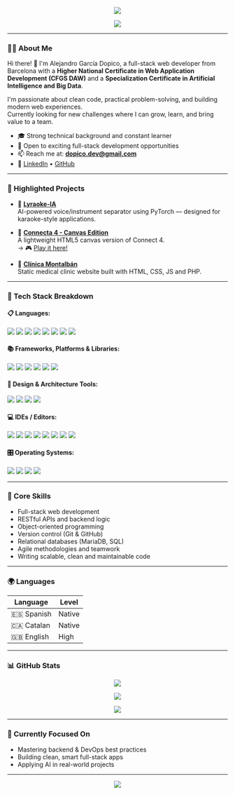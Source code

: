<p align="center">
  <img src="https://capsule-render.vercel.app/api?type=waving&color=0e64d2&height=150&section=header&text=Hi!%20I'm%20Alejandro%20👋&fontSize=30&fontColor=ffffff" />
</p>

<p align="center">
  <img src="https://readme-typing-svg.herokuapp.com?center=true&vCenter=true&color=0E64D2&lines=Full-Stack+Web+Developer;AI+%26+Big+Data+Specialist;Clean+Code+Enthusiast;Always+learning+and+building" />
</p>

---

### 👨‍💻 About Me

Hi there! 👋 I'm Alejandro García Dopico, a full-stack web developer from Barcelona with a **Higher National Certificate in Web Application Development (CFGS DAW)** and a **Specialization Certificate in Artificial Intelligence and Big Data**.

I'm passionate about clean code, practical problem-solving, and building modern web experiences.  
Currently looking for new challenges where I can grow, learn, and bring value to a team.

- 🎓 Strong technical background and constant learner  
- 💼 Open to exciting full-stack development opportunities  
- 📫 Reach me at: **dopico.dev@gmail.com**  
- 🔗 [LinkedIn](https://www.linkedin.com/in/dopico-dev/) • [GitHub](https://github.com/Alejandro-Dopico)

---

### 🚀 Highlighted Projects

- 🎤 [**Lyraoke-IA**](https://github.com/Alejandro-Dopico/Lyraoke-IA)  
  AI-powered voice/instrument separator using PyTorch — designed for karaoke-style applications.

- 🧩 [**Connecta 4 - Canvas Edition**](https://github.com/Alejandro-Dopico/Connecta-4-Canvas)  
  A lightweight HTML5 canvas version of Connect 4.  
  → 🎮 [Play it here!](https://alejandro-dopico.github.io/Connecta-4-Canvas/)

- 🏥 [**Clínica Montalbán**](https://github.com/Alejandro-Dopico/Clinica-Montalban)  
  Static medical clinic website built with HTML, CSS, JS and PHP.

---

### 🧰 Tech Stack Breakdown

#### 📋 Languages:
<p>
  <img src="https://img.shields.io/badge/-Python-3776AB?style=for-the-badge&logo=python&logoColor=white" />
  <img src="https://img.shields.io/badge/-JavaScript-F7DF1E?style=for-the-badge&logo=javascript&logoColor=black" />
  <img src="https://img.shields.io/badge/-PHP-777BB4?style=for-the-badge&logo=php&logoColor=white" />
  <img src="https://img.shields.io/badge/-Kotlin-0095D5?style=for-the-badge&logo=kotlin&logoColor=white" />
  <img src="https://img.shields.io/badge/-Bash-4EAA25?style=for-the-badge&logo=gnu-bash&logoColor=white" />
  <img src="https://img.shields.io/badge/-Java-007396?style=for-the-badge&logo=java&logoColor=white" />
  <img src="https://img.shields.io/badge/-Swift-F05138?style=for-the-badge&logo=swift&logoColor=white" />
  <img src="https://img.shields.io/badge/-C-00599C?style=for-the-badge&logo=c&logoColor=white" />
</p>

#### 📚 Frameworks, Platforms & Libraries:
<p>
  <img src="https://img.shields.io/badge/-Flask-000000?style=for-the-badge&logo=flask&logoColor=white" />
  <img src="https://img.shields.io/badge/-Django-092E20?style=for-the-badge&logo=django&logoColor=white" />
  <img src="https://img.shields.io/badge/-React-61DAFB?style=for-the-badge&logo=react&logoColor=black" />
  <img src="https://img.shields.io/badge/-Docker-2496ED?style=for-the-badge&logo=docker&logoColor=white" />
  <img src="https://img.shields.io/badge/-Ansible-EE0000?style=for-the-badge&logo=ansible&logoColor=white" />
  <img src="https://img.shields.io/badge/-AWS-232F3E?style=for-the-badge&logo=amazonaws&logoColor=white" />
</p>

#### 🎨 Design & Architecture Tools:
<p>
  <img src="https://img.shields.io/badge/-Lucidchart-FACF39?style=for-the-badge&logo=lucidchart&logoColor=white" />
  <img src="https://img.shields.io/badge/-Draw.io-000000?style=for-the-badge&logo=draw.io&logoColor=white" />
  <img src="https://img.shields.io/badge/-Miro-FF4B00?style=for-the-badge&logo=miro&logoColor=white" />
  <img src="https://img.shields.io/badge/-Figma-F24E1E?style=for-the-badge&logo=figma&logoColor=white" />
</p>

#### 💻 IDEs / Editors:
<p>
  <img src="https://img.shields.io/badge/-VS_Code-007ACC?style=for-the-badge&logo=visualstudiocode&logoColor=white" />
  <img src="https://img.shields.io/badge/-IntelliJ_IDEA-000000?style=for-the-badge&logo=intellijidea&logoColor=white" />
  <img src="https://img.shields.io/badge/-NetBeans-2F4F4F?style=for-the-badge&logo=netbeans&logoColor=white" />
  <img src="https://img.shields.io/badge/-PyCharm-000000?style=for-the-badge&logo=pycharm&logoColor=white" />
  <img src="https://img.shields.io/badge/-Atom-66595C?style=for-the-badge&logo=atom&logoColor=white" />
  <img src="https://img.shields.io/badge/-CodePen-000000?style=for-the-badge&logo=codepen&logoColor=white" />
  <img src="https://img.shields.io/badge/-CodeSandbox-222222?style=for-the-badge&logo=codesandbox&logoColor=white" />
  <img src="https://img.shields.io/badge/-Eclipse-2C2255?style=for-the-badge&logo=eclipse&logoColor=white" />
</p>

#### 🎛️ Operating Systems:
<p>
  <img src="https://img.shields.io/badge/-macOS-000000?style=for-the-badge&logo=apple&logoColor=white" />
  <img src="https://img.shields.io/badge/-Linux-FCC624?style=for-the-badge&logo=linux&logoColor=black" />
  <img src="https://img.shields.io/badge/-Ubuntu-E95420?style=for-the-badge&logo=ubuntu&logoColor=white" />
  <img src="https://img.shields.io/badge/-Windows-0078D6?style=for-the-badge&logo=windows&logoColor=white" />
</p>

---

### 🧠 Core Skills

- Full-stack web development  
- RESTful APIs and backend logic  
- Object-oriented programming  
- Version control (Git & GitHub)  
- Relational databases (MariaDB, SQL)  
- Agile methodologies and teamwork  
- Writing scalable, clean and maintainable code

---

### 🌍 Languages

| Language   | Level         |
|------------|---------------|
| 🇪🇸 Spanish  | Native        |
| 🇨🇦 Catalan  | Native        |
| 🇬🇧 English  | High          |

---

### 📊 GitHub Stats

<p align="center">
  <img src="https://github-readme-stats.vercel.app/api?username=Alejandro-Dopico&show_icons=true&theme=tokyonight" />
</p>

<p align="center">
  <img src="https://github-readme-stats.vercel.app/api/top-langs/?username=Alejandro-Dopico&layout=compact&theme=tokyonight" />
</p>

<p align="center">
  <img src="https://github-readme-streak-stats.herokuapp.com/?user=Alejandro-Dopico&theme=tokyonight" />
</p>

---

### 🎯 Currently Focused On

- Mastering backend & DevOps best practices  
- Building clean, smart full-stack apps  
- Applying AI in real-world projects

---

<p align="center">
  <img src="https://capsule-render.vercel.app/api?section=footer&type=waving&color=0e64d2&height=120"/>
</p>
